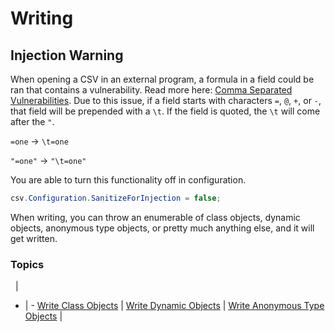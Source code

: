 # Writing

<h2 class="title is-2 has-text-danger">Injection Warning</h2>

When opening a CSV in an external program, a formula in a field could be ran that contains a vulnerability. Read more here: [Comma Separated Vulnerabilities](https://www.contextis.com/blog/comma-separated-vulnerabilities). Due to this issue, if a field starts with characters `=`, `@`, `+`, or `-`, that field will be prepended with a `\t`. If the field is quoted, the `\t` will come after the `"`.

`=one` -> `\t=one`

`"=one"` -> `"\t=one"`

You are able to turn this functionality off in configuration.

```cs
csv.Configuration.SanitizeForInjection = false;
```

When writing, you can throw an enumerable of class objects, dynamic objects, anonymous type objects, or pretty much anything else, and it will get written.

### Topics
&nbsp; | &nbsp;
- | -
[Write Class Objects](/examples/writing/write-class-objects) | 
[Write Dynamic Objects](/examples/writing/write-dynamic-objects) | 
[Write Anonymous Type Objects](/examples/writing/write-anonymous-type-objects) | 

<br />
